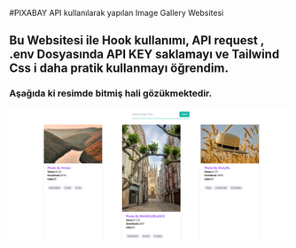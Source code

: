 #PIXABAY API kullanılarak yapılan Image Gallery Websitesi

## Bu Websitesi ile Hook kullanımı, API request , .env Dosyasında API KEY saklamayı ve Tailwind Css i daha pratik kullanmayı öğrendim.

### Aşağıda ki resimde bitmiş hali gözükmektedir.

![image](https://github.com/aykutreisoglu/imageGallery/blob/main/src/figures/imageGallery.PNG)
